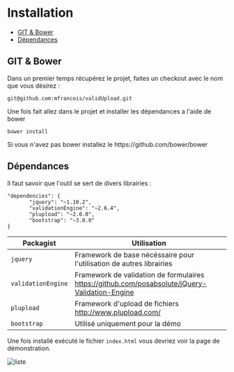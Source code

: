 # Installation

- [GIT & Bower](#git)
- [Dépendances](#dep)


<a name="git"></a>
## GIT & Bower

Dans un premier temps récupérez le projet, faites un checkout avec le nom que vous désirez :


    git@github.com:mfrancois/validUpload.git


Une fois fait allez dans le projet et installer les dépendances a l'aide de bower


    bower install


<div class="alert alert-dismissable alert-info">
Si vous n'avez pas bower installez le https://github.com/bower/bower
</div>


<a name="dep"></a>
## Dépendances
Il faut savoir que l'outil se sert de divers librairies :


    "dependencies": {
           "jquery": "~1.10.2",
           "validationEngine": "~2.6.4",
           "plupload": "~2.0.0",
           "bootstrap": "~3.0.0"
    }


Packagist | Utilisation
--------- | ------------
`jquery` | Framework de base nécéssaire pour l'utilisation de autres librairies
`validationEngine` | Framework de validation de formulaires https://github.com/posabsolute/jQuery-Validation-Engine
`plupload` | Framework d'upload de fichiers http://www.plupload.com/
`bootstrap` | Utilisé uniquement pour la démo

Une fois installé exécuté le fichier `index.html` vous devriez voir la page de démonstration.


![liste](/markdown/validupload/_images/demo.png)
